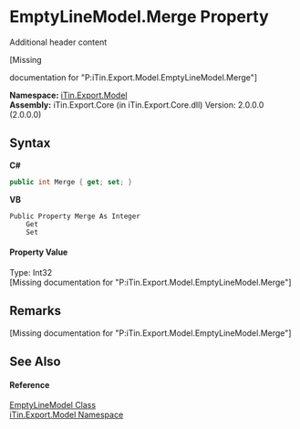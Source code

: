 # EmptyLineModel.Merge Property 
Additional header content 

\[Missing <summary> documentation for "P:iTin.Export.Model.EmptyLineModel.Merge"\]

**Namespace:**&nbsp;<a href="N_iTin_Export_Model">iTin.Export.Model</a><br />**Assembly:**&nbsp;iTin.Export.Core (in iTin.Export.Core.dll) Version: 2.0.0.0 (2.0.0.0)

## Syntax

**C#**<br />
``` C#
public int Merge { get; set; }
```

**VB**<br />
``` VB
Public Property Merge As Integer
	Get
	Set
```


#### Property Value
Type: Int32<br />\[Missing <value> documentation for "P:iTin.Export.Model.EmptyLineModel.Merge"\]

## Remarks
\[Missing <remarks> documentation for "P:iTin.Export.Model.EmptyLineModel.Merge"\]

## See Also


#### Reference
<a href="T_iTin_Export_Model_EmptyLineModel">EmptyLineModel Class</a><br /><a href="N_iTin_Export_Model">iTin.Export.Model Namespace</a><br />
